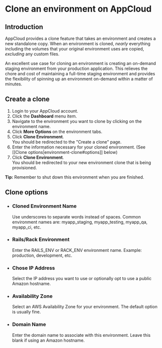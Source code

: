 # Clone an environment on AppCloud

## Introduction

AppCloud provides a clone feature that takes an environment and creates a new standalone copy.
When an environment is cloned, *nearly* everything including the volumes that your 
original environment uses are copied, *excluding* any custom files.

An excellent use case for cloning an environment is creating an on-demand 
staging environment from your production application. This relieves the chore 
and cost of maintaining a full-time staging environment and provides the flexibility
of spinning up an environment on-demand within a matter of minutes.



## Create a clone

1. Login to your AppCloud account.
2. Click the **Dashboard** menu item.
3. Navigate to the environment you want to clone by clicking on the environment name.
4. Click **More Options** on the environment tabs.
5. Click **Clone Environment**.<br />
   You should be redirected to the "Create a clone" page.
6. Enter the information necessary for your cloned environment. (See [[Clone options|environment-clone#options]] below)
7. Click **Clone Environment**. <br />
   You should be redirected to your new environment clone that is being provisioned.

**Tip:** Remember to shut down this environment when you are finished.


<h2 id="options">Clone options</h2>

* ### Cloned Environment Name
  Use underscores to separate words instead of spaces.  Common environment names are: myapp_staging, myapp_testing, myapp_qa, myapp_ci, etc.

* ### Rails/Rack Environment
  Enter the RAILS_ENV or RACK_ENV environment name. Example: production, development, etc.

* ### Chose IP Address
  Select the IP address you want to use or optionally opt to use a public Amazon hostname.
  
* ### Availability Zone
  Select an AWS Availability Zone for your environment. The default option is usually fine.  

* ### Domain Name
  Enter the domain name to associate with this environment. Leave this blank if using an Amazon hostname.